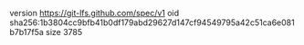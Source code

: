 version https://git-lfs.github.com/spec/v1
oid sha256:1b3804cc9bfb41b0df179abd29627d147cf94549795a42c51ca6e081b7b17f5a
size 3785

